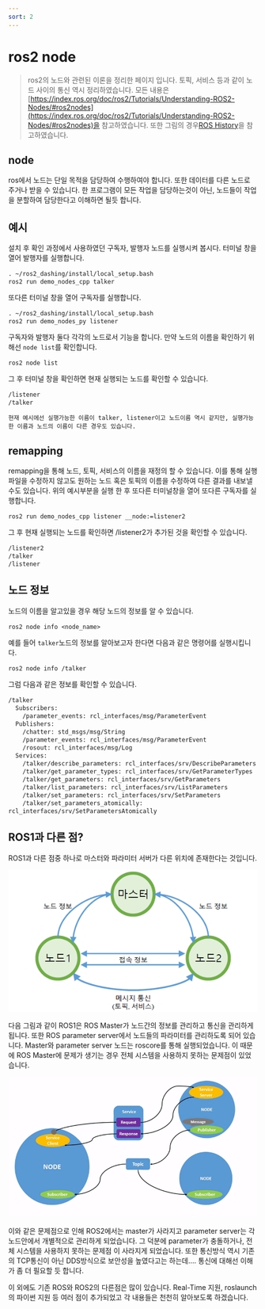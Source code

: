 ```yaml
---
sort: 2
---
```


# ros2 node
> ros2의 노드와 관련된 이론을 정리한 페이지 입니다. 토픽, 서비스 등과 같이 노드 사이의 통신 역시 정리하였습니다. 모든 내용은 [https://index.ros.org/doc/ros2/Tutorials/Understanding-ROS2-Nodes/#ros2nodes](https://index.ros.org/doc/ros2/Tutorials/Understanding-ROS2-Nodes/#ros2nodes)을 참고하였습니다. 또한 그림의 경우[ROS History](http://www.slideshare.net/yoonseokpyo/20160406-ros-1-for)을 참고하였습니다.

## node 

ros에서 노드는 단일 목적을 담당하여 수행하여야 합니다. 또한 데이터를 다른 노드로 주거나 받을 수 있습니다. 한 프로그램이 모든 작업을 담당하는것이 아닌, 노드들이 작업을 분할하여 담당한다고 이해하면 될듯 합니다.

## 예시
설치 후 확인 과정에서 사용하였던 구독자, 발행자 노드를 실행시켜 봅시다.
터미널 창을 열어 발행자를 실행합니다.
```
. ~/ros2_dashing/install/local_setup.bash
ros2 run demo_nodes_cpp talker
```
또다른 터미널 창을 열어 구독자를 실행합니다.
```
. ~/ros2_dashing/install/local_setup.bash
ros2 run demo_nodes_py listener
```
구독자와 발행자 둘다 각각의 노드로서 기능을 합니다. 만약 노드의 이름을 확인하기 위해선 `node list`를 확인합니다.
```
ros2 node list
```
그 후 터미널 창을 확인하면 현재 실행되는 노드를 확인할 수 있습니다.
```
/listener
/talker
```
```note
현재 예시에선 실행가능한 이름이 talker, listener이고 노드이름 역시 같지만, 실행가능한 이름과 노드의 이름이 다른 경우도 있습니다.
```
## remapping
remapping을 통해 노드, 토픽, 서비스의 이름을 재정의 할 수 있습니다. 이를 통해 실행파일을 수정하지 않고도 원하는 노드 혹은 토픽의 이름을 수정하여 다른 결과를 내보낼 수도 있습니다.
위의 예시부분을 실행 한 후 또다른 터미널창을 열어 또다른 구독자를 실행합니다.
```
ros2 run demo_nodes_cpp listener __node:=listener2
```
그 후 현재 실행되는 노드를 확인하면 /listener2가 추가된 것을 확인할 수 있습니다.
```
/listener2
/talker
/listener
```

## 노드 정보
노드의 이름을 알고있을 경우 해당 노드의 정보를 알 수 있습니다.
```
ros2 node info <node_name>
```
예를 들어 `talker`노드의 정보를 알아보고자 한다면 다음과 같은 명령어를 실행시킵니다.
```
ros2 node info /talker
```
그럼 다음과 같은 정보를 확인할 수 있습니다.
```
/talker
  Subscribers:
    /parameter_events: rcl_interfaces/msg/ParameterEvent
  Publishers:
    /chatter: std_msgs/msg/String
    /parameter_events: rcl_interfaces/msg/ParameterEvent
    /rosout: rcl_interfaces/msg/Log
  Services:
    /talker/describe_parameters: rcl_interfaces/srv/DescribeParameters
    /talker/get_parameter_types: rcl_interfaces/srv/GetParameterTypes
    /talker/get_parameters: rcl_interfaces/srv/GetParameters
    /talker/list_parameters: rcl_interfaces/srv/ListParameters
    /talker/set_parameters: rcl_interfaces/srv/SetParameters
    /talker/set_parameters_atomically: rcl_interfaces/srv/SetParametersAtomically
```

## ROS1과 다른 점?
ROS1과 다른 점중 하나로 마스터와 파라미터 서버가 다른 위치에 존재한다는 것입니다.

![ros1](/ros2/image.png)

다음 그림과 같이 ROS1은 ROS Master가 노드간의 정보를 관리하고 통신을 관리하게 됩니다. 또한 ROS parameter server에서 노드들의 파라미터를 관리하도록 되어 있습니다. Master와 parameter server 노드는 roscore를 통해 실행되었습니다. 이 때문에 ROS Master에 문제가 생기는 경우 전체 시스템을 사용하지 못하는 문제점이 있었습니다.

![ros2](/ros2/Nodes-TopicandService.gif)

이와 같은 문제점으로 인해 ROS2에서는 master가 사라지고 parameter server는 각 노드안에서 개별적으로 관리하게 되었습니다. 그 덕분에 parameter가 충돌하거나, 전체 시스템을 사용하지 못하는 문제점 이 사라지게 되었습니다. 또한 통신방식 역시 기존의 TCP통신이 아닌 DDS방식으로 보안성을 높였다고는 하는데.... 통신에 대해선 이해가 좀 더 필요할 듯 합니다. 

이 외에도 기존 ROS와 ROS2의 다른점은 많이 있습니다. Real-Time 지원, roslaunch의 파이썬 지원 등 여러 점이 추가되었고 각 내용들은 천천히 알아보도록 하겠습니다. 
